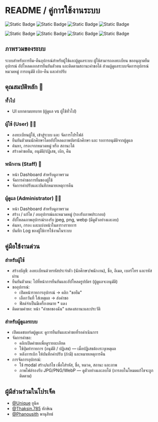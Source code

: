 # README / คู่การใช้งานระบบ

![Static Badge](https://img.shields.io/badge/Laravel-red?style=for-the-badge&logo=laravel&logoColor=red&labelColor=black)
![Static Badge](https://img.shields.io/badge/Vue.JS-green?style=for-the-badge&logo=vue.js&logoColor=green&labelColor=black)
![Static Badge](https://img.shields.io/badge/docker-blue?style=for-the-badge&logo=docker&logoColor=blue&labelColor=black)
![Static Badge](https://img.shields.io/badge/github-black?style=for-the-badge&logo=github&logoColor=white&labelColor=black)

![Static Badge](https://img.shields.io/badge/Vite-purple?style=for-the-badge&logo=vite&logoColor=purple&labelColor=black)
![Static Badge](https://img.shields.io/badge/php-blue?style=for-the-badge&logo=php&logoColor=blue&labelColor=black)
![Static Badge](https://img.shields.io/badge/Javascript-yellow?style=for-the-badge&logo=javascript&logoColor=yellow&labelColor=black)
![Static Badge](https://img.shields.io/badge/Tailwind_CSS-lightblue?style=for-the-badge&logo=tailwindcss&logoColor=lightblue&labelColor=black)


## ภาพรวมของระบบ
ระบบสำหรับการยืม-คืนอุปกรณ์สำหรับผู้ใช้และผู้ดูแลระบบ ผู้ใช้สามารถลงทะเบียน ขออนุญาตยืมอุปกรณ์ อัปโหลดเอกสารยืนยันตัวตน และติดตามสถานะคำขอได้ ส่วนผู้ดูแลระบบจัดการอุปกรณ์ หมวดหมู่ การอนุมัติ เบิก-คืน และค่าปรับ

## คุณสมบัติหลัก 🌟
### ทั้่วไป
- UI แยกตามบทบาท (ผู้ดูแล vs ผู้ใช้ทั่วไป)
### ผู้ใช้ (User) 🧑‍🎓
- ลงทะเบียนผู้ใช้, เข้าสู่ระบบ และ จัดการโปรไฟล์
- ยืนยันตัวตนนักศึกษาโดยอัปโหลดภาพบัตรนักศึกษา และ รอการอนุมัติจากผู้ดูแล
- ค้นหา, กรองจากหมวดหมู่ หรือ สถานะได้
- สร้างคำขอยืม, อนุมัติ/ปฏิเสธ, เบิก, คืน
### พนักงาน (Staff) 👲
- หน้า Dashboard สำหรับดูภาพรวม
- จัดการคำขอการยืมของผู้ใช้
- จัดการค่าปรับและบันทึกหมายเหตุการคืน
### ผู้ดูแล (Administrator) 🧑‍💼
- หน้า Dashboard สำหรับดูภาพรวม
- สร้าง / แก้ไข / ลบอุปกรณ์และหมวดหมู่ (รองรับภาพประกอบ)
- อัปโหลดภาพอุปกรณ์รองรับ jpeg, png, webp (มีดูตัวอย่างและลบ)
- ค้นหา, กรอง และแบ่งหน้าในตารางรายการ
- บันทึก Log ของผู้ใช้การใช้งานในระบบ

## คู่มือใช้งานด่วน
### สำหรับผู้ใช้
- สร้างบัญชี: ลงทะเบียนด้วยรหัสประจำตัว (นักศึกษา/พนักงาน), ชื่อ, อีเมล, เบอร์โทร และรหัสผ่าน
- ยืนยันตัวตน: ไปที่หน้าการยืนยันและอัปโหลดรูปบัตร (ผู้ดูแลจะอนุมัติ)
- ขออุปกรณ์:
    - เปิดหน้ารายการอุปกรณ์ → คลิก "ขอยืม"
    - เลือกวันที่ ใส่เหตุผล → ส่งคำขอ
    - ฟิลด์จำเป็นมีเครื่องหมาย * แดง
- ติดตามคำขอ: หน้า "คำขอของฉัน" แสดงสถานะและประวัติ

### สำหรับผู้ดูแลระบบ
- เปิดแดชบอร์ดผู้ดูแล: ดูการยืนยันและคำขอที่รอดำเนินการ
- จัดการคำขอ:
    - คลิกเปิดคำขอเพื่อดูรายละเอียด
    - ใช้ปุ่มทำรายการ (อนุมัติ / ปฏิเสธ) — เมื่อปฏิเสธต้องระบุเหตุผล
    - หลังการเบิก ให้บันทึกค่าปรับ (ถ้ามี) และหมายเหตุการคืน
- การจัดการอุปกรณ์:
    - ใช้ modal สร้าง/แก้ไข เพื่อใส่รหัส, ชื่อ, หมวด, สถานะ และภาพ
    - ภาพไฟล์รองรับ JPG/PNG/WebP — ดูตัวอย่างและลบได้ (การลบในโหมดแก้ไขจะถูกติดตาม)


## ผู้มีส่วนร่วมในโปรเจ็ค

- [@Unique](https://github.com/unikZer0) ยูนิค
- [@Thaksin.785](https://www.github.com/ThaksinhCW3) ทักษิณ
- [@Phanousith](https://github.com/phanousith) พานุสิทธ์
